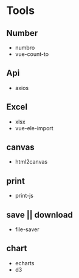 # Tools

## Number
* numbro
* vue-count-to

## Api
* axios

## Excel
* xlsx
* vue-ele-import

## canvas
* html2canvas

## print
* print-js

## save || download
* file-saver

## chart
* echarts
* d3